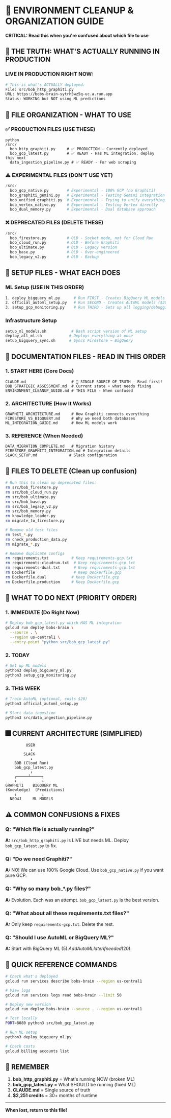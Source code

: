# 🧹 ENVIRONMENT CLEANUP & ORGANIZATION GUIDE
**CRITICAL: Read this when you're confused about which file to use**

## 🔴 THE TRUTH: WHAT'S ACTUALLY RUNNING IN PRODUCTION

### LIVE IN PRODUCTION RIGHT NOW:
```bash
# This is what's ACTUALLY deployed:
File: src/bob_http_graphiti.py
URL: https://bobs-brain-sytrh5wz5q-uc.a.run.app
Status: WORKING but NOT using ML predictions
```

## 📁 FILE ORGANIZATION - WHAT TO USE

### ✅ PRODUCTION FILES (USE THESE)
```
python
/src/
  bob_http_graphiti.py     # ✅ PRODUCTION - Currently deployed
  bob_gcp_latest.py        # ✅ READY - Has ML integration, deploy this next
  data_ingestion_pipeline.py # ✅ READY - For web scraping
```

### ⚠️ EXPERIMENTAL FILES (DON'T USE YET)
```python
/src/
  bob_gcp_native.py        # Experimental - 100% GCP (no Graphiti)
  bob_graphiti_gemini.py   # Experimental - Testing Gemini integration
  bob_unified_graphiti.py  # Experimental - Trying to unify everything
  bob_vertex_native.py     # Experimental - Testing Vertex directly
  bob_dual_memory.py       # Experimental - Dual database approach
```

### ❌ DEPRECATED FILES (DELETE THESE)
```python
/src/
  bob_firestore.py         # OLD - Socket mode, not for Cloud Run
  bob_cloud_run.py         # OLD - Before Graphiti
  bob_ultimate.py          # OLD - Legacy version
  bob_base.py              # OLD - Over-engineered
  bob_legacy_v2.py         # OLD - Backup
```

## 🔧 SETUP FILES - WHAT EACH DOES

### ML Setup (USE IN THIS ORDER)
```bash
1. deploy_bigquery_ml.py      # Run FIRST - Creates BigQuery ML models ($5/mo)
2. official_automl_setup.py   # Run SECOND - Creates AutoML models ($20/model)
3. setup_gcp_monitoring.py    # Run THIRD - Sets up all logging/debugging
```

### Infrastructure Setup
```bash
setup_ml_models.sh           # Bash script version of ML setup
deploy_all_ml.sh            # Deploys everything at once
setup_bigquery_sync.sh      # Syncs Firestore → BigQuery
```

## 📝 DOCUMENTATION FILES - READ IN THIS ORDER

### 1. START HERE (Core Docs)
```
CLAUDE.md                    # 🔴 SINGLE SOURCE OF TRUTH - Read first!
BOB_STRATEGIC_ASSESSMENT.md  # Current state + what needs fixing
ENVIRONMENT_CLEANUP_GUIDE.md # THIS FILE - When confused
```

### 2. ARCHITECTURE (How It Works)
```
GRAPHITI_ARCHITECTURE.md     # How Graphiti connects everything
FIRESTORE_VS_BIGQUERY.md     # Why we need both databases
ML_INTEGRATION_GUIDE.md      # How ML models work
```

### 3. REFERENCE (When Needed)
```
DATA_MIGRATION_COMPLETE.md   # Migration history
FIRESTORE_GRAPHITI_INTEGRATION.md # Integration details
SLACK_SETUP.md              # Slack configuration
```

## 🚫 FILES TO DELETE (Clean up confusion)

```bash
# Run this to clean up deprecated files:
rm src/bob_firestore.py
rm src/bob_cloud_run.py
rm src/bob_ultimate.py
rm src/bob_base.py
rm src/bob_legacy_v2.py
rm src/bob_memory.py
rm knowledge_loader.py
rm migrate_to_firestore.py

# Remove old test files
rm test_*.py
rm check_production_data.py
rm migrate_*.py

# Remove duplicate configs
rm requirements.txt          # Keep requirements-gcp.txt
rm requirements-cloudrun.txt  # Keep requirements-gcp.txt
rm requirements-dual.txt      # Keep requirements-gcp.txt
rm Dockerfile                 # Keep Dockerfile.gcp
rm Dockerfile.dual           # Keep Dockerfile.gcp
rm Dockerfile.production     # Keep Dockerfile.gcp
```

## 🎯 WHAT TO DO NEXT (PRIORITY ORDER)

### 1. IMMEDIATE (Do Right Now)
```bash
# Deploy bob_gcp_latest.py which HAS ML integration
gcloud run deploy bobs-brain \
  --source . \
  --region us-central1 \
  --entry-point "python src/bob_gcp_latest.py"
```

### 2. TODAY
```bash
# Set up ML models
python3 deploy_bigquery_ml.py
python3 setup_gcp_monitoring.py
```

### 3. THIS WEEK
```bash
# Train AutoML (optional, costs $20)
python3 official_automl_setup.py

# Start data ingestion
python3 src/data_ingestion_pipeline.py
```

## 🎆 CURRENT ARCHITECTURE (SIMPLIFIED)

```
         USER
           ↓
        SLACK
           ↓
    BOB (Cloud Run)
    bob_gcp_latest.py
           ↓
    ┌─────┴─────┐
    ↓           ↓
GRAPHITI    BIGQUERY ML
(Knowledge)  (Predictions)
    ↓           ↓
  NEO4J     ML MODELS
```

## ⚠️ COMMON CONFUSIONS & FIXES

### Q: "Which file is actually running?"
**A:** `src/bob_http_graphiti.py` is LIVE but needs ML. Deploy `bob_gcp_latest.py` to fix.

### Q: "Do we need Graphiti?"
**A:** NO! We can use 100% Google Cloud. Use `bob_gcp_native.py` if you want pure GCP.

### Q: "Why so many bob_*.py files?"
**A:** Evolution. Each was an attempt. `bob_gcp_latest.py` is the best version.

### Q: "What about all these requirements.txt files?"
**A:** Only keep `requirements-gcp.txt`. Delete the rest.

### Q: "Should I use AutoML or BigQuery ML?"
**A:** Start with BigQuery ML ($5). Add AutoML later if needed ($20).

## 📝 QUICK REFERENCE COMMANDS

```bash
# Check what's deployed
gcloud run services describe bobs-brain --region us-central1

# View logs
gcloud run services logs read bobs-brain --limit 50

# Deploy new version
gcloud run deploy bobs-brain --source . --region us-central1

# Test locally
PORT=8080 python3 src/bob_gcp_latest.py

# Run ML setup
python3 deploy_bigquery_ml.py

# Check costs
gcloud billing accounts list
```

## 🔴 REMEMBER

1. **bob_http_graphiti.py** = What's running NOW (broken ML)
2. **bob_gcp_latest.py** = What SHOULD be running (fixed ML)
3. **CLAUDE.md** = Single source of truth
4. **$2,251 credits** = 30+ months of runtime

---
**When lost, return to this file!**